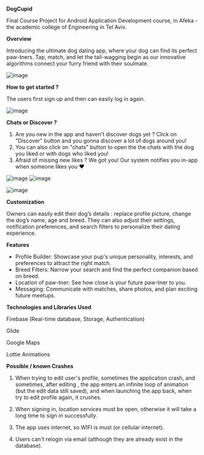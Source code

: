 **DogCupid**

Final Course Project for Android Application Development course, in Afeka - the academic college of Engineering in Tel Aviv.

**Overview**

Introducing the ultimate dog dating app, where your dog can find its perfect paw-tners. Tap, match, and let the tail-wagging begin as our innovative algorithms connect your furry friend with their soulmate.


![image](https://github.com/user-attachments/assets/1423852f-2abd-4a4c-ad42-7e1187c3f126)



**How to get started ?**

The users first sign up and then can easily log in again.

![image](https://github.com/user-attachments/assets/ac91e5cc-4623-43a3-abc5-53aa031a377a)








**Chats or Discover ?**
1. Are you new in the app and haven't discover dogs yet ? Click on "Discover" button 
and you gonna discover a lot of dogs around you!
2. You can also click on "chats" button to open the the chats with the dog you liked or with dogs who liked you!
3. Afraid of missing new likes ? We got you! Our system notifies you in-app when someone likes you ♥


![image](https://github.com/user-attachments/assets/89d55dc9-9cc9-45fc-a6ed-9f19e866282f)                          ![image](https://github.com/user-attachments/assets/ece5667a-f987-4406-a9e5-5f421ba63cd1)






![image](https://github.com/user-attachments/assets/d2c1e186-54fa-4c24-9cc7-2ac1cb6134d2)





**Customization**

Owners can easily edit their dog’s details : replace profile picture, change the dog’s name, age and breed.
They can also adjust their settings, notification preferences, and search filters to personalize their dating experience.


**Features**

- Profile Builder: Showcase your pup's unique personality, interests, and preferences to attract the right match.
- Breed Filters: Narrow your search and find the perfect companion based on breed.
- Location of paw-tner: See how close is your future paw-tner to you.
- Messaging: Communicate with matches, share photos, and plan exciting future meetups.

**Technologies and Libraries Used**

Firebase (Real-time database, Storage, Authentication)

Glide

Google Maps

Lottie Animations



**Possible / known Crashes**

1. When trying to edit user's profile, sometimes the application crash, and sometimes, after editing , the app enters an infinite loop of animation 
 (but the edit data still saved), and when launching the app back, when try to edit profile again, it crushes.
 
2. When signing in, location services must be open, otherwise it will take a long time to sign in successfully.
   
3. The app uses internet, so WIFI is must (or cellular internet).
   
4. Users can't relogin via email (although they are  already exist in the database).
























